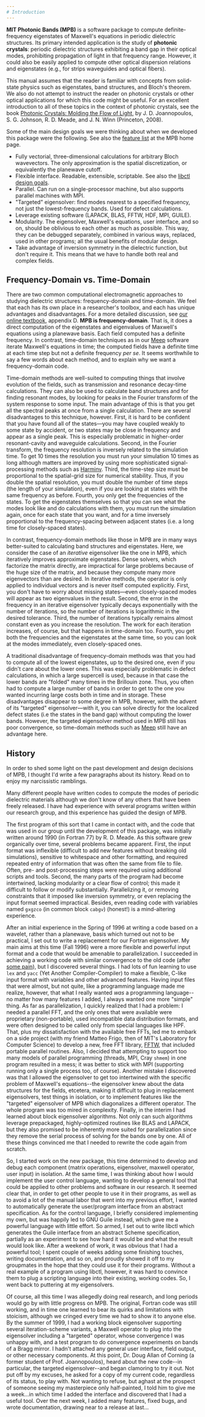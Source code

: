 ```yaml
---
# Introduction
---
```


**MIT Photonic Bands (MPB)** is a software package to compute definite-frequency eigenstates of Maxwell's equations in periodic dielectric structures. Its primary intended application is the study of **photonic crystals**: periodic dielectric structures exhibiting a band gap in their optical modes, prohibiting propagation of light in that frequency range. However, it could also be easily applied to compute other optical dispersion relations and eigenstates (e.g., for strips waveguides and optical fibers).

This manual assumes that the reader is familiar with concepts from solid-state physics such as eigenstates, band structures, and Bloch's theorem. We also do not attempt to instruct the reader on photonic crystals or other optical applications for which this code might be useful. For an excellent introduction to all of these topics in the context of photonic crystals, see the book [Photonic Crystals: Molding the Flow of Light](http://ab-initio.mit.edu/book), by J. D. Joannopoulos, S. G. Johnson, R. D. Meade, and J. N. Winn (Princeton, 2008).

Some of the main design goals we were thinking about when we developed this package were the following. See also the [feature list](index.md#features) at the MPB home page.

-   Fully vectorial, three-dimensional calculations for arbitrary Bloch wavevectors. The only approximation is the spatial discretization, or equivalently the planewave cutoff.
-   Flexible interface. Readable, extensible, scriptable. See also the [libctl design goals](http://ab-initio.mit.edu/wiki/index.php/Libctl_Introduction).
-   Parallel. Can run on a single-processor machine, but also supports parallel machines with MPI.
-   "Targeted" eigensolver: find modes nearest to a specified frequency, not just the lowest-frequency bands. Used for defect calculations.
-   Leverage existing software (LAPACK, BLAS, FFTW, HDF, MPI, GUILE).
-   Modularity. The eigensolver, Maxwell's equations, user interface, and so on, should be oblivious to each other as much as possible. This way, they can be debugged separately, combined in various ways, replaced, used in other programs; all the usual benefits of modular design.
-   Take advantage of inversion symmetry in the dielectric function, but don't require it. This means that we have to handle both real and complex fields.

Frequency-Domain vs. Time-Domain
--------------------------------

There are two common computational electromagnetic approaches to studying dielectric structures: frequency-domain and time-domain. We feel that each has its own place in a researcher's toolbox, and each has unique advantages and disadvantages. For a more detailed discussion, see [our online textbook](http://ab-initio.mit.edu/book), appendix D. **MPB is frequency-domain**. That is, it does a direct computation of the eigenstates and eigenvalues of Maxwell's equations using a planewave basis. Each field computed has a definite frequency. In contrast, time-domain techniques as in our [Meep](http://meep.readthedocs.io/en/latest/Meep/) software iterate Maxwell's equations in time; the computed fields have a definite time at each time step but not a definite frequency *per se*. It seems worthwhile to say a few words about each method, and to explain why we want a frequency-domain code.

Time-domain methods are well-suited to computing things that involve evolution of the fields, such as transmission and resonance decay-time calculations. They can also be used to calculate band structures and for finding resonant modes, by looking for peaks in the Fourier transform of the system response to some input. The main advantage of this is that you get all the spectral peaks at once from a single calculation. There are several disadvantages to this technique, however. First, it is hard to be confident that you have found all of the states—you may have coupled weakly to some state by accident, or two states may be close in frequency and appear as a single peak. This is especially problematic in higher-order resonant-cavity and waveguide calculations. Second, in the Fourier transform, the frequency resolution is inversely related to the simulation time. To get 10 times the resolution you must run your simulation 10 times as long although matters are improved by using more sophisticated signal-processing methods such as [Harminv](http://ab-initio.mit.edu/harminv). Third, the time-step size must be proportional to the spatial-grid size for numerical stability. Thus, if you double the spatial resolution, you must double the number of time steps (the length of your simulation), even if you are looking at states with the same frequency as before. Fourth, you only get the frequencies of the states. To get the eigenstates themselves so that you can see what the modes look like and do calculations with them, you must run the simulation again, once for each state that you want, and for a time inversely proportional to the frequency-spacing between adjacent states (i.e. a long time for closely-spaced states).

In contrast, frequency-domain methods like those in MPB are in many ways better-suited to calculating band structures and eigenstates. Here, we consider the case of an *iterative* eigensolver like the one in MPB, which iteratively improves approximate eigenstates. Dense solvers, which factorize the matrix directly, are impractical for large problems because of the huge size of the matrix, and because they compute many more eigenvectors than are desired. In iterative methods, the operator is only applied to individual vectors and is never itself computed explicitly. First, you don't have to worry about missing states—even closely-spaced modes will appear as two eigenvalues in the result. Second, the error in the frequency in an iterative eigensolver typically decays exponentially with the number of iterations, so the number of iterations is logarithmic in the desired tolerance. Third, the number of iterations typically remains almost constant even as you increase the resolution. The work for each iteration increases, of course, but that happens in time-domain too. Fourth, you get both the frequencies and the eigenstates at the same time, so you can look at the modes immediately, even closely-spaced ones.

A traditional disadvantage of frequency-domain methods was that you had to compute all of the lowest eigenstates, up to the desired one, even if you didn't care about the lower ones. This was especially problematic in defect calculations, in which a large supercell is used, because in that case the lower bands are "folded" many times in the Brillouin zone. Thus, you often had to compute a large number of bands in order to get to the one you wanted incurring large costs both in time and in storage. These disadvantages disappear to some degree in MPB, however, with the advent of its "targeted" eigensolver—with it, you can solve directly for the localized defect states (i.e the states in the band gap) without computing the lower bands. However, the targeted eigensolver method used in MPB still has poor convergence, so time-domain methods such as [Meep](http://meep.readthedocs.io/en/latest/Meep/) still have an advantage here.

History
-------

In order to shed some light on the past development and design decisions of MPB, I thought I'd write a few paragraphs about its history. Read on to enjoy my narcissistic ramblings.

Many different people have written codes to compute the modes of periodic dielectric materials although we don't know of any others that have been freely released. I have had experience with several programs written within our research group, and this experience has guided the design of MPB.

The first program of this sort that I came in contact with, and the code that was used in our group until the development of this package, was initially written around 1990 (in Fortran 77) by R. D. Meade. As this software grew organically over time, several problems became apparent. First, the input format was inflexible (difficult to add new features without breaking old simulations), sensitive to whitespace and other formatting, and required repeated entry of information that was often the same from file to file. Often, pre- and post-processing steps were required using additional scripts and tools. Second, the many parts of the program had become intertwined, lacking modularity or a clear flow of control; this made it difficult to follow or modify substantially. Parallelizing it, or removing constraints that it imposed like inversion symmetry, or even replacing the input format seemed impractical. Besides, even reading code with variables named `gxgzco` (in common block `cabgv`) (honest!) is a mind-altering experience.

After an initial experience in the Spring of 1996 at writing a code based on a wavelet, rather than a planewave, basis which turned out not to be practical, I set out to write a replacement for our Fortran eigensolver. My main aims at this time (Fall 1996) were a more flexible and powerful input format and a code that would be amenable to parallelization. I succeeded in achieving a working code with similar convergence to the old code (after [some pain](http://prola.aps.org/abstract/PRB/v55/p15942_1)), but I discovered several things. I had lots of fun learning to use `lex` and `yacc` (Yet Another Compiler-Compiler) to make a flexible, C-like input format with variables and other advanced features. Having input files that were almost, but not quite, like a programming language made me realize, however, that what I really wanted *was* a programming language--no matter how many features I added, I always wanted one more "simple" thing. As far as parallelization, I quickly realized that I had a problem: I needed a parallel FFT, and the only ones that were available were proprietary (non-portable), used incompatible data distribution formats, and were often designed to be called only from special languages like HPF. That, plus my dissatisfaction with the available free FFTs, led me to embark on a side project (with my friend Matteo Frigo, then of MIT's Laboratory for Computer Science) to develop a new, free FFT library, [FFTW](http://www.fftw.org), that included portable parallel routines. Also, I decided that attempting to support too many models of parallel programming (threads, MPI, Cray `shmem`) in one program resulted in a mess; it was better to stick with MPI (supporting running only a single process too, of course). Another mistake I discovered was that I allowed the eigensolver to get too intertwined with the specific problem of Maxwell's equations--the eigensolver knew about the data structures for the fields, etcetera, making it difficult to plug in replacement eigensolvers, test things in isolation, or to implement features like the "targeted" eigensolver of MPB which diagonalizes a different operator. The whole program was too mired in complexity. Finally, in the interim I had learned about block eigensolver algorithms. Not only can such algorithms leverage prepackaged, highly-optimized routines like BLAS and LAPACK, but they also promised to be inherently more suited for parallelization since they remove the serial process of solving for the bands one by one. All of these things convinced me that I needed to rewrite the code again from scratch.

So, I started work on the new package, this time determined to develop and debug each component (matrix operations, eigensolver, maxwell operator, user input) in isolation. At the same time, I was thinking about how I would implement the user control language, wanting to develop a general tool that could be applied to other problems and software in our research. It seemed clear that, in order to get other people to use it in their programs, as well as to avoid a lot of the manual labor that went into my previous effort, I wanted to automatically generate the user/program interface from an abstract specification. As for the control language, I briefly considered implementing my own, but was happily led to GNU Guile instead, which gave me a powerful language with little effort. So armed, I set out to write libctl which generates the Guile interface from an abstract Scheme specification, partially as an experiment to see how hard it would be and what the result would look like. After a weekend of work, it was obvious that I had a powerful tool; I spent couple of weeks adding some finishing touches, writing documentation, and so on, and proudly showed it off to my groupmates in the hope that they could use it for their programs. Without a real example of a program using libctl, however, it was hard to convince them to plug a scripting language into their existing, working codes. So, I went back to puttering at my eigensolvers.

Of course, all this time I was allegedly doing real research, and long periods would go by with little progress on MPB. The original, Fortran code was still working, and in time one learned to bear its quirks and limitations with stoicism, although we cringed every time we had to show it to anyone else. By the summer of 1999, I had a working block eigensolver supporting several iteration-scheme variants, a Maxwell operator to plug into the eigensolver including a "targeted" operator, whose convergence I was unhappy with, and a test program to do convergence experiments on bands of a Bragg mirror. I hadn't attached any general user interface, field output, or other necessary components. At this point, Dr. Doug Allan of Corning (a former student of Prof. Joannopoulos), heard about the new code--in particular, the targeted eigensolver--and began clamoring to try it out. Not put off by my excuses, he asked for a copy of my current code, regardless of its status, to play with. Not wanting to refuse, but aghast at the prospect of someone seeing my masterpiece only half-painted, I told him to give me a week...in which time I added the interface and discovered that I had a useful tool. Over the next week, I added many features, fixed bugs, and wrote documentation, drawing near to a release at last...
